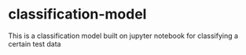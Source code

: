 # classification-model
This is a classification model built on jupyter notebook for classifying a certain test data
